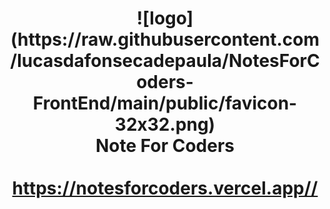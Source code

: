 <h1 align="center">
![logo](https://raw.githubusercontent.com/lucasdafonsecadepaula/NotesForCoders-FrontEnd/main/public/favicon-32x32.png)
<br>
  Note For Coders
  <br>
  <br>
  <a href="https://notesforcoders.vercel.app/">https://notesforcoders.vercel.app//</a>
</h1>
